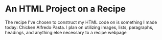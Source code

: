 # An HTML Project on a Recipe
The recipe I've chosen to construct my HTML code on is something I made today: Chicken Alfredo Pasta. I plan on utilizing images, lists, paragraphs, headings, and anything else necessary to a recipe webpage